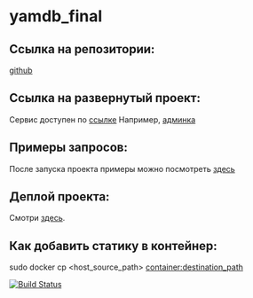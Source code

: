 # yamdb_final

## Ссылка на репозитории:
[github](https://github.com/rusanarkh/yamdb_final)

## Ссылка на развернутый проект:
Сервис доступен по [ссылке](http://51.250.104.231:80)
Например, [админка](http://51.250.104.231:80/admin)

## Примеры запросов:
После запуска проекта примеры можно посмотреть [здесь](http://51.250.104.231:80/redoc/)

## Деплой проекта:
Смотри [здесь](https://github.com/rusanarkh/yamdb_final/blob/master/.github/workflows/yamdb_workflow.yml#L45).

## Как добавить статику в контейнер:
sudo docker cp <host_source_path> <container:destination_path>

[![Build Status](https://github.com/rusanarkh/yamdb_final/actions/workflows/yamdb_workflow.yml/badge.svg?branch=master)](https://github.com/rusanarkh/yamdb_final/actions/workflows/yamdb_workflow.yml)
